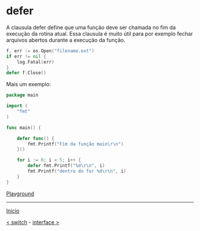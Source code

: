 # defer

A clausula defer define que uma função deve ser chamada no fim da execução da rotina atual.
Essa clausula é muito útil para por exemplo fechar arquivos abertos durante a execução da função.

```go
f, err := os.Open("filename.ext")
if err != nil {
    log.Fatal(err)
}
defer f.Close()

```

Mais um exemplo:

```go
package main

import (
	"fmt"
)

func main() {

	defer func() {
		fmt.Printf("Fim da função main\r\n")
	}()

	for i := 0; i < 5; i++ {
		defer fmt.Printf("%d\r\n", i)
		fmt.Printf("dentro do for %d\r\n", i)
	}
}
```
[Playground](https://play.golang.org/p/phrO0p0sW3)

---
[Inicio](../README.md)

[< switch](../switch/) - [interface >](../interface/)
